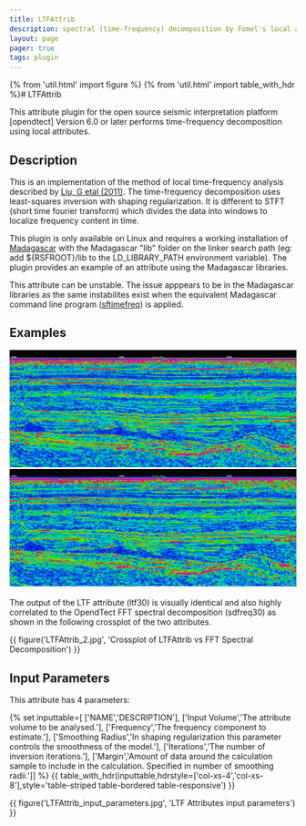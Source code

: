 ```yaml
---
title: LTFAttrib
description: spectral (time-frequency) decomposition by Fomel's local attribute algorithm
layout: page
pager: true
tags: plugin
---
```


{% from 'util.html' import figure %}
{% from 'util.html' import table_with_hdr %}# LTFAttrib

This attribute plugin for the open source seismic interpretation platform [opendtect] Version 6.0 or later performs time-frequency decomposition using local attributes.

## Description

This is an implementation of the method of local time-frequency analysis described by [Liu, G etal (2011)](http://library.seg.org/doi/abs/10.1190/geo2010-0185.1 "Time-frequency analysis of seismic data using local attributes. Guochang Liu, Sergey Fomel, and Xiaohong Chen. GEOPHYSICS 2011 76:6, P23-P34"). The time-frequency decomposition uses least-squares inversion with shaping regularization. It is different to STFT (short time fourier transform) which divides the data into windows to  localize frequency content in time.

This plugin is only available on Linux and requires a working installation of <a href="http://www.ahay.org/" target="_blank">Madagascar</a> with the Madagascar "lib" folder on the linker search path (eg: add ${RSFROOT}/lib to the LD_LIBRARY_PATH environment variable). The plugin provides an example of an attribute using the Madagascar libraries.

This attribute can be unstable. The issue apppears to be in the Madagascar libraries as the same instabilites exist when the equivalent Madagascar command line program (<a href="http://www.reproducibility.org/RSF/sftimefreq.html" target="_blank">sftimefreq</a>) is applied.

## Examples

<div class="juxtapose">
    <img src="images/LTFAttrib_sd.jpg" data-label="FFT Spectral Decomposition (30Hz +/-28ms window)" />
    <img src="images/LTFAttrib_1.jpg"  data-label="Local time-frequency attribute (30Hz 7 sample smoothing radius)"/>
</div>
<br/>
The output of the LTF attribute (ltf30) is visually identical and also highly correlated to the OpendTect FFT spectral decomposition (sdfreq30) as shown in the following crossplot of the two attributes.

{{ figure('LTFAttrib_2.jpg', 'Crossplot of LTFAttrib vs FFT Spectral Decomposition') }}

## Input Parameters

This attribute has 4 parameters:

{% set inputtable=[
['NAME','DESCRIPTION'],
['Input Volume','The attribute volume to be analysed.'],
['Frequency','The frequency component to estimate.'],
['Smoothing Radius','In shaping regularization this parameter controls the smoothness of the model.'],
['Iterations','The number of inversion iterations.'],
['Margin','Amount of data around the calculation sample to include in the calculation. Specified in number of smoothing radii.']]
%}
{{ table_with_hdr(inputtable,hdrstyle=['col-xs-4','col-xs-8'],style='table-striped table-bordered table-responsive') }}

{{ figure('LTFAttrib_input_parameters.jpg', 'LTF Attributes input parameters') }}
    



